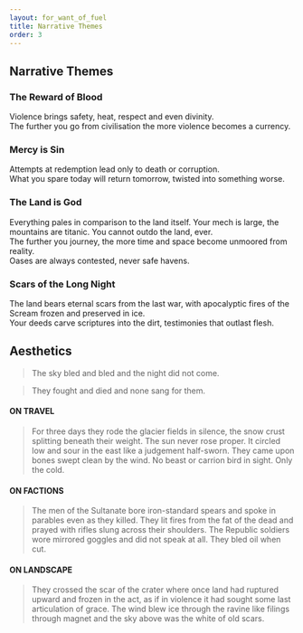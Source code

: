 ```yaml
---
layout: for_want_of_fuel
title: Narrative Themes
order: 3
---
```


## Narrative Themes

### **The Reward of Blood**
Violence brings safety, heat, respect and even divinity. <br>
The further you go from civilisation the more violence becomes a currency.
### **Mercy is Sin**
Attempts at redemption lead only to death or corruption.<br>
What you spare today will return tomorrow, twisted into something worse.
### **The Land is God**
Everything pales in comparison to the land itself. Your mech is large, the mountains are titanic. You cannot outdo the land, ever.<br>
The further you journey, the more time and space become unmoored from reality.<br>
Oases are always contested, never safe havens.
### **Scars of the Long Night**
The land bears eternal scars from the last war, with apocalyptic fires of the Scream frozen and preserved in ice.<br>
Your deeds carve scriptures into the dirt, testimonies that outlast flesh.
## Aesthetics

> The sky bled and bled and the night did not come.

> They fought and died and none sang for them.

#### ON TRAVEL
> For three days they rode the glacier fields in silence, the snow crust splitting beneath their weight. The sun never rose proper. It circled low and sour in the east like a judgement half-sworn. They came upon bones swept clean by the wind. No beast or carrion bird in sight. Only the cold.

#### ON FACTIONS
>The men of the Sultanate bore iron-standard spears and spoke in parables even as they killed. They lit fires from the fat of the dead and prayed with rifles slung across their shoulders. The Republic soldiers wore mirrored goggles and did not speak at all. They bled oil when cut.

#### ON LANDSCAPE
>They crossed the scar of the crater where once land had ruptured upward and frozen in the act, as if in violence it had sought some last articulation of grace. The wind blew ice through the ravine like filings through magnet and the sky above was the white of old scars.
